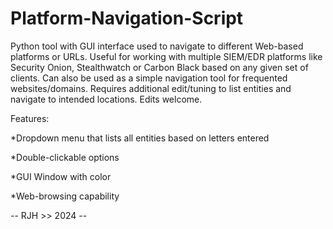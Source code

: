 # Platform-Navigation-Script
Python tool with GUI interface used to navigate to different Web-based platforms or URLs. Useful for working with multiple SIEM/EDR platforms like Security Onion, Stealthwatch or Carbon Black based on any given set of clients. Can also be used as a simple navigation tool for frequented websites/domains. Requires additional edit/tuning to list entities and navigate to intended locations. Edits welcome.

Features:

*Dropdown menu that lists all entities based on letters entered

*Double-clickable options

*GUI Window with color

*Web-browsing capability


-- RJH >> 2024 --
